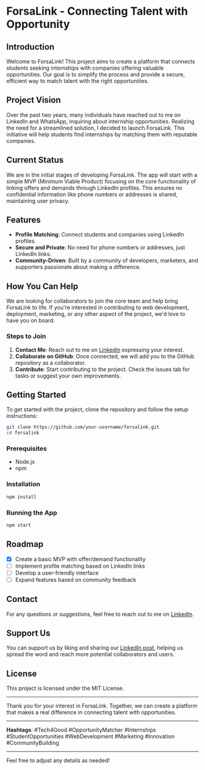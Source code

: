 # ForsaLink - **Connecting Talent with Opportunity**

## Introduction

Welcome to ForsaLink! This project aims to create a platform that connects students seeking internships with companies offering valuable opportunities. Our goal is to simplify the process and provide a secure, efficient way to match talent with the right opportunities.

## Project Vision

Over the past two years, many individuals have reached out to me on LinkedIn and WhatsApp, inquiring about internship opportunities. Realizing the need for a streamlined solution, I decided to launch ForsaLink. This initiative will help students find internships by matching them with reputable companies.

## Current Status

We are in the initial stages of developing ForsaLink. The app will start with a simple MVP (Minimum Viable Product) focusing on the core functionality of linking offers and demands through LinkedIn profiles. This ensures no confidential information like phone numbers or addresses is shared, maintaining user privacy.

## Features

- **Profile Matching**: Connect students and companies using LinkedIn profiles.
- **Secure and Private**: No need for phone numbers or addresses, just LinkedIn links.
- **Community-Driven**: Built by a community of developers, marketers, and supporters passionate about making a difference.

## How You Can Help

We are looking for collaborators to join the core team and help bring ForsaLink to life. If you're interested in contributing to web development, deployment, marketing, or any other aspect of the project, we'd love to have you on board.

### Steps to Join

1. **Contact Me**: Reach out to me on [LinkedIn](https://www.linkedin.com/in/halimbahae/) expressing your interest.
2. **Collaborate on GitHub**: Once connected, we will add you to the GitHub repository as a collaborator.
3. **Contribute**: Start contributing to the project. Check the issues tab for tasks or suggest your own improvements.

## Getting Started

To get started with the project, clone the repository and follow the setup instructions:

```bash
git clone https://github.com/your-username/forsalink.git
cd forsalink
```

### Prerequisites

- Node.js
- npm

### Installation

```bash
npm install
```

### Running the App

```bash
npm start
```

## Roadmap

- [x] Create a basic MVP with offer/demand functionality
- [ ] Implement profile matching based on LinkedIn links
- [ ] Develop a user-friendly interface
- [ ] Expand features based on community feedback

## Contact

For any questions or suggestions, feel free to reach out to me on [LinkedIn](https://www.linkedin.com/in/halimbahae/).

## Support Us

You can support us by liking and sharing our [LinkedIn post]([https://www.linkedin.com/in/halimbahae/](https://www.linkedin.com/feed/update/urn:li:activity:7197015537363677184/)), helping us spread the word and reach more potential collaborators and users.

## License

This project is licensed under the MIT License.

---

Thank you for your interest in ForsaLink. Together, we can create a platform that makes a real difference in connecting talent with opportunities.

---

**Hashtags**: #Tech4Good #OpportunityMatcher #Internships #StudentOpportunities #WebDevelopment #Marketing #Innovation #CommunityBuilding

---

Feel free to adjust any details as needed!

